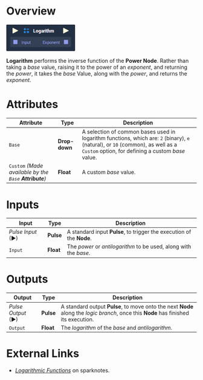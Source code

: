 # Overview

![](../../.gitbook/assets/node-logarithm.png)

**Logarithm** performs the inverse function of the **Power Node**. Rather than taking a *base* value, raising it to the power of an *exponent*, and returning the *power*, it takes the *base* Value, along with the *power*, and returns the *exponent*.

# Attributes

|Attribute|Type|Description|
|---|---|---|
|`Base`|**Drop-down**|A selection of common bases used in logarithm functions, which are: `2` (binary), `e` (natural), or `10` (common), as well as a `Custom` option, for defining a custom *base* value.|
|`Custom` *(Made available by the `Base` **Attribute**)*|**Float**|A custom *base* value.|

# Inputs

|Input|Type|Description|
|---|---|---|
|*Pulse Input* (►)|**Pulse**|A standard input **Pulse**, to trigger the execution of the **Node**.|
|`Input`|**Float**|The *power* or *antilogarithm* to be used, along with the *base*.|

# Outputs

|Output|Type|Description|
|---|---|---|
|*Pulse Output* (►)|**Pulse**|A standard output **Pulse**, to move onto the next **Node** along the *logic branch*, once this **Node** has finished its execution.|
|`Output`|**Float**|The *logarithm* of the *base* and *antilogarithm*.|

# External Links

- [*Logarithmic Functions*](https://www.sparknotes.com/math/precalc/exponentialandlogarithmicfunctions/section2/) on sparknotes.